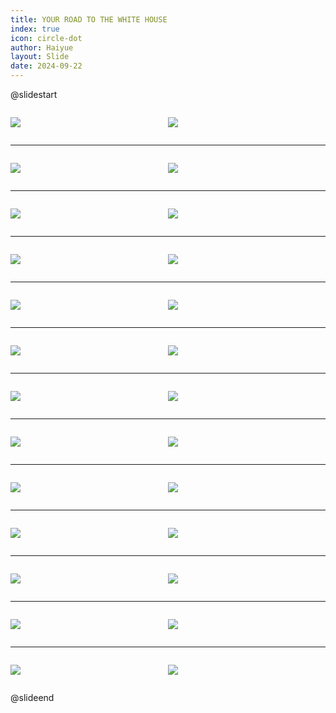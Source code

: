 ```yaml
---
title: YOUR ROAD TO THE WHITE HOUSE
index: true
icon: circle-dot
author: Haiyue
layout: Slide
date: 2024-09-22
---
```

 
@slidestart

<div style="display:flex">
<div style="flex:1">

![](https://raw.githubusercontent.com/yclord/reading/refs/heads/master/english/Level-X/YOUR%20ROAD%20TO%20THE%20WHITE%20HOUSE/001.webp)
</div>
<div style="flex:1">

![](https://raw.githubusercontent.com/yclord/reading/refs/heads/master/english/Level-X/YOUR%20ROAD%20TO%20THE%20WHITE%20HOUSE/002.webp)
</div>
</div>

---

<div style="display:flex">
<div style="flex:1">

![](https://raw.githubusercontent.com/yclord/reading/refs/heads/master/english/Level-X/YOUR%20ROAD%20TO%20THE%20WHITE%20HOUSE/003.webp)
</div>
<div style="flex:1">

![](https://raw.githubusercontent.com/yclord/reading/refs/heads/master/english/Level-X/YOUR%20ROAD%20TO%20THE%20WHITE%20HOUSE/004.webp)
</div>
</div>

---

<div style="display:flex">
<div style="flex:1">

![](https://raw.githubusercontent.com/yclord/reading/refs/heads/master/english/Level-X/YOUR%20ROAD%20TO%20THE%20WHITE%20HOUSE/005.webp)
</div>
<div style="flex:1">

![](https://raw.githubusercontent.com/yclord/reading/refs/heads/master/english/Level-X/YOUR%20ROAD%20TO%20THE%20WHITE%20HOUSE/006.webp)
</div>
</div>

---

<div style="display:flex">
<div style="flex:1">

![](https://raw.githubusercontent.com/yclord/reading/refs/heads/master/english/Level-X/YOUR%20ROAD%20TO%20THE%20WHITE%20HOUSE/007.webp)
</div>
<div style="flex:1">

![](https://raw.githubusercontent.com/yclord/reading/refs/heads/master/english/Level-X/YOUR%20ROAD%20TO%20THE%20WHITE%20HOUSE/008.webp)
</div>
</div>

---

<div style="display:flex">
<div style="flex:1">

![](https://raw.githubusercontent.com/yclord/reading/refs/heads/master/english/Level-X/YOUR%20ROAD%20TO%20THE%20WHITE%20HOUSE/009.webp)
</div>
<div style="flex:1">

![](https://raw.githubusercontent.com/yclord/reading/refs/heads/master/english/Level-X/YOUR%20ROAD%20TO%20THE%20WHITE%20HOUSE/010.webp)
</div>
</div>

---

<div style="display:flex">
<div style="flex:1">

![](https://raw.githubusercontent.com/yclord/reading/refs/heads/master/english/Level-X/YOUR%20ROAD%20TO%20THE%20WHITE%20HOUSE/011.webp)
</div>
<div style="flex:1">

![](https://raw.githubusercontent.com/yclord/reading/refs/heads/master/english/Level-X/YOUR%20ROAD%20TO%20THE%20WHITE%20HOUSE/012.webp)
</div>
</div>

---

<div style="display:flex">
<div style="flex:1">

![](https://raw.githubusercontent.com/yclord/reading/refs/heads/master/english/Level-X/YOUR%20ROAD%20TO%20THE%20WHITE%20HOUSE/013.webp)
</div>
<div style="flex:1">

![](https://raw.githubusercontent.com/yclord/reading/refs/heads/master/english/Level-X/YOUR%20ROAD%20TO%20THE%20WHITE%20HOUSE/014.webp)
</div>
</div>

---

<div style="display:flex">
<div style="flex:1">

![](https://raw.githubusercontent.com/yclord/reading/refs/heads/master/english/Level-X/YOUR%20ROAD%20TO%20THE%20WHITE%20HOUSE/015.webp)
</div>
<div style="flex:1">

![](https://raw.githubusercontent.com/yclord/reading/refs/heads/master/english/Level-X/YOUR%20ROAD%20TO%20THE%20WHITE%20HOUSE/016.webp)
</div>
</div>

---

<div style="display:flex">
<div style="flex:1">

![](https://raw.githubusercontent.com/yclord/reading/refs/heads/master/english/Level-X/YOUR%20ROAD%20TO%20THE%20WHITE%20HOUSE/017.webp)
</div>
<div style="flex:1">

![](https://raw.githubusercontent.com/yclord/reading/refs/heads/master/english/Level-X/YOUR%20ROAD%20TO%20THE%20WHITE%20HOUSE/018.webp)
</div>
</div>

---

<div style="display:flex">
<div style="flex:1">

![](https://raw.githubusercontent.com/yclord/reading/refs/heads/master/english/Level-X/YOUR%20ROAD%20TO%20THE%20WHITE%20HOUSE/019.webp)
</div>
<div style="flex:1">

![](https://raw.githubusercontent.com/yclord/reading/refs/heads/master/english/Level-X/YOUR%20ROAD%20TO%20THE%20WHITE%20HOUSE/020.webp)
</div>
</div>

---

<div style="display:flex">
<div style="flex:1">

![](https://raw.githubusercontent.com/yclord/reading/refs/heads/master/english/Level-X/YOUR%20ROAD%20TO%20THE%20WHITE%20HOUSE/021.webp)
</div>
<div style="flex:1">

![](https://raw.githubusercontent.com/yclord/reading/refs/heads/master/english/Level-X/YOUR%20ROAD%20TO%20THE%20WHITE%20HOUSE/022.webp)
</div>
</div>

---

<div style="display:flex">
<div style="flex:1">

![](https://raw.githubusercontent.com/yclord/reading/refs/heads/master/english/Level-X/YOUR%20ROAD%20TO%20THE%20WHITE%20HOUSE/023.webp)
</div>
<div style="flex:1">

![](https://raw.githubusercontent.com/yclord/reading/refs/heads/master/english/Level-X/YOUR%20ROAD%20TO%20THE%20WHITE%20HOUSE/024.webp)
</div>
</div>

---

<div style="display:flex">
<div style="flex:1">

![](https://raw.githubusercontent.com/yclord/reading/refs/heads/master/english/Level-X/YOUR%20ROAD%20TO%20THE%20WHITE%20HOUSE/025.webp)
</div>
<div style="flex:1">

![](https://raw.githubusercontent.com/yclord/reading/refs/heads/master/english/Level-X/YOUR%20ROAD%20TO%20THE%20WHITE%20HOUSE/026.webp)
</div>
</div>

@slideend
